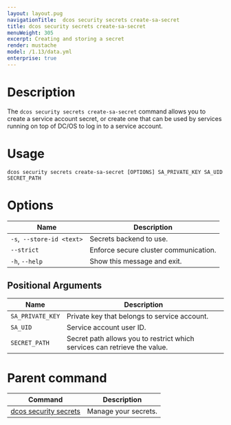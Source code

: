 ```yaml
---
layout: layout.pug
navigationTitle:  dcos security secrets create-sa-secret
title: dcos security secrets create-sa-secret
menuWeight: 305
excerpt: Creating and storing a secret
render: mustache
model: /1.13/data.yml
enterprise: true
---
```


# Description

The `dcos security secrets create-sa-secret` command allows you to create a service account secret, or create one that can be used by services running on top of DC/OS to log in to a service account.

# Usage

```
dcos security secrets create-sa-secret [OPTIONS] SA_PRIVATE_KEY SA_UID SECRET_PATH
```

# Options

| Name |  Description |
|---------|-------------|
| `-s`,` --store-id <text>` | Secrets backend to use.|
|  `--strict `    |        Enforce secure cluster communication.|
|  `-h`, `--help`    |       Show this message and exit.|

## Positional Arguments

| Name |  Description |
|---------|-------------|
|  `SA_PRIVATE_KEY` | Private key that belongs to service account. |
|  `SA_UID` | Service account user ID. |
|  `SECRET_PATH` | Secret path allows you to restrict which services can retrieve the value. |

# Parent command

| Command | Description |
|---------|-------------|
| [dcos security secrets](/1.13/cli/command-reference/dcos-security/dcos-security-secrets/) |  Manage your secrets. |
